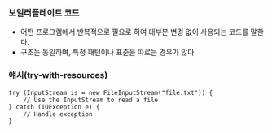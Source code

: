 ### 보일러플레이트 코드
- 어떤 프로그램에서 반복적으로 필요로 하여 대부분 변경 없이 사용되는 코드를 말한다.
- 구조는 동일하며, 특정 패턴이나 표준을 따르는 경우가 많다.

### 얘시(try-with-resources)
```
try (InputStream is = new FileInputStream("file.txt")) {
    // Use the InputStream to read a file
} catch (IOException e) {
    // Handle exception
}
```
